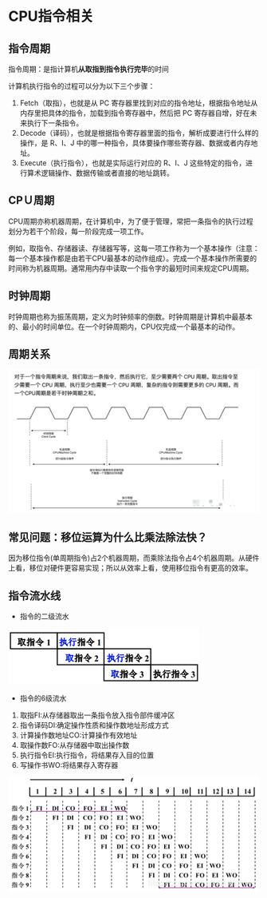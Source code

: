 # CPU指令相关

## 指令周期

指令周期：是指计算机**从取指到指令执行完毕**的时间

计算机执行指令的过程可以分为以下三个步骤：

1. Fetch（取指），也就是从 PC 寄存器里找到对应的指令地址，根据指令地址从内存里把具体的指令，加载到指令寄存器中，然后把 PC 寄存器自增，好在未来执行下一条指令。
2. Decode（译码），也就是根据指令寄存器里面的指令，解析成要进行什么样的操作，是 R、I、J 中的哪一种指令，具体要操作哪些寄存器、数据或者内存地址。
3. Execute（执行指令），也就是实际运行对应的 R、I、J 这些特定的指令，进行算术逻辑操作、数据传输或者直接的地址跳转。

## CPＵ周期

CPU周期亦称机器周期，在计算机中，为了便于管理，常把一条指令的执行过程划分为若干个阶段，每一阶段完成一项工作。

例如，取指令、存储器读、存储器写等，这每一项工作称为一个基本操作（注意：每一个基本操作都是由若干CPU最基本的动作组成）。完成一个基本操作所需要的时间称为机器周期。通常用内存中读取一个指令字的最短时间来规定CPU周期。

## 时钟周期

时钟周期也称为振荡周期，定义为时钟频率的倒数。时钟周期是计算机中最基本的、最小的时间单位。在一个时钟周期内，CPU仅完成一个最基本的动作。

## 周期关系

![](../00_cpu/imgs/cpu_time.png)

## 常见问题：移位运算为什么比乘法除法快？

因为移位指令(单周期指令)占2个机器周期，而乘除法指令占4个机器周期。从硬件上看，移位对硬件更容易实现；所以从效率上看，使用移位指令有更高的效率。

## 指令流水线

* 指令的二级流水

![](../00_cpu/imgs/cpu2.png)

* 指令的6级流水

1. 取指FI:从存储器取出一条指令放入指令部件缓冲区
2. 指令译码DI:确定操作性质和操作数地址形成方式
3. 计算操作数地址CO:计算操作有效地址
4. 取操作数FO:从存储器中取出操作数
5. 执行指令EI:执行指令，将结果存入目的位置
6. 写操作书WO:将结果存入寄存器

![](../00_cpu/imgs/cpu3.png)
